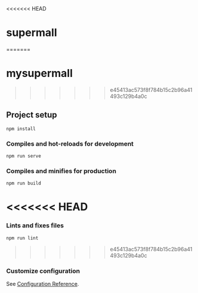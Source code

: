 <<<<<<< HEAD
# supermall
=======
# mysupermall
>>>>>>> e45413ac573f8f784b15c2b96a41493c129b4a0c

## Project setup
```
npm install
```

### Compiles and hot-reloads for development
```
npm run serve
```

### Compiles and minifies for production
```
npm run build
```

<<<<<<< HEAD
=======
### Lints and fixes files
```
npm run lint
```

>>>>>>> e45413ac573f8f784b15c2b96a41493c129b4a0c
### Customize configuration
See [Configuration Reference](https://cli.vuejs.org/config/).
